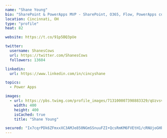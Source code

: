 ```yaml
---
name: "Shane Young"
bio: "SharePoint & PowerApps MVP - SharePoint, O365, Flow, PowerApps consulting? @PowerApps911 | Pure Snark? You found it."
location: Cincinnati, OH
type: "profile"
heat: 82

website: https://t.co/91p5BQ3pUe

twitter:
  username: ShanesCows
  url: https://twitter.com/ShanesCows
  followers: 13604

linkedin:
  url: https://www.linkedin.com/in/cincyshane

topics:
  - Power Apps

images:
  - url: https://pbs.twimg.com/profile_images/713100007398883329/qUzvsvQ3_400x400.jpg
    width: 400
    height: 400
    isCached: true
    title: "Shane Young"

secured: "Ix7cqrPDk6ZFmxxXC3AMJe850NGmSSnuuFZI+QcsRmKM6FVEtH1/cRNUjoGHbRuDWqY6Kj2CGu09vksO1/wtgFVdrzTXIzGe1mYcaQcBfRjbBv2gS0YnqWhKMMuGifoQWp2T4NHFXfXp2CBqfTtAd74pj1jXL94sdvz6Y+at/vFaGjH+1fo86CvdPa/KY0Mb33BYfxyLVD0eqz7YBDYHE1uAR3aw5Hyb2IRqpX+FYZIRirQYH5ExMlAenvYcOk5BZWU4UfnKGfpQSzEFOAfpFpmk7d7mflfryL3ODHEKOzhRylLppqnfPfgu3Pt9zSTeTN6xnhlUN057JgYTfqgUuhz7xJj9bFDNkGpCNbM7kNRhFTW4GS3YZ9KOCuoOO1ENzJRq2reS1Q9P83s8BPLKAZj7lMrdaKdboxskyzWoias=;/06pgrUWvdx86VbFmOkUVg=="
---
```


